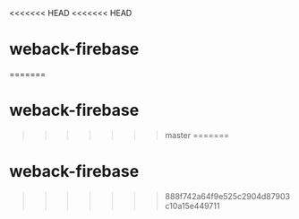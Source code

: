 <<<<<<< HEAD
<<<<<<< HEAD
# weback-firebase
=======
# weback-firebase
>>>>>>> master
=======
# weback-firebase
>>>>>>> 888f742a64f9e525c2904d87903c10a15e449711
